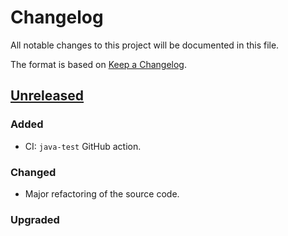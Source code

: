 # Changelog
All notable changes to this project will be documented in this file.

The format is based on [Keep a Changelog](https://keepachangelog.com/en/1.0.0/).

## [Unreleased]
### Added
- CI: `java-test` GitHub action.
### Changed
- Major refactoring of the source code.
### Upgraded
    
[Unreleased]: https://github.com/calypsonet/keyple-java-demo-remote/compare/v2021.11...HEAD